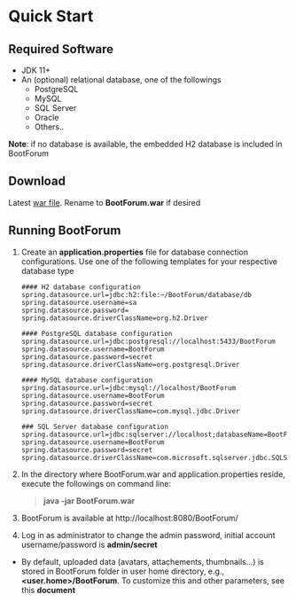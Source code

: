 
# Quick Start

## Required Software 
- JDK 11+
- An (optional) relational database, one of the followings
    - PostgreSQL
    - MySQL
    - SQL Server 
    - Oracle
    - Others..

**Note**: if no database is available, the embedded H2 database is included in BootForum  

## Download
Latest [war file](https://github.com/chipolaris/BootForum/releases/download/v.0.05/BootForum-0.0.5-SNAPSHOT.war). Rename to **BootForum.war** if desired<br>

## Running BootForum
1. Create an **application.properties** file for database connection configurations. Use one of the following templates for your respective database type
 
       #### H2 database configuration
       spring.datasource.url=jdbc:h2:file:~/BootForum/database/db
       spring.datasource.username=sa
       spring.datasource.password=
       spring.datasource.driverClassName=org.h2.Driver

       #### PostgreSQL database configuration
       spring.datasource.url=jdbc:postgresql://localhost:5433/BootForum
       spring.datasource.username=BootForum
       spring.datasource.password=secret
       spring.datasource.driverClassName=org.postgresql.Driver

       #### MySQL database configuration
       spring.datasource.url=jdbc:mysql://localhost/BootForum
       spring.datasource.username=BootForum
       spring.datasource.password=secret
       spring.datasource.driverClassName=com.mysql.jdbc.Driver

       ### SQL Server database configuration
       spring.datasource.url=jdbc:sqlserver://localhost;databaseName=BootForum
       spring.datasource.username=BootForum
       spring.datasource.password=secret
       spring.datasource.driverClassName=com.microsoft.sqlserver.jdbc.SQLServerDriver
 
3. In the directory where BootForum.war and application.properties reside, execute the followings on command line: <br>
      > **java -jar BootForum.war** 
4. BootForum is available at http://localhost:8080/BootForum/
5. Log in as administrator to change the admin password, initial account username/password is **admin/secret**

* By default, uploaded data (avatars, attachements, thumbnails...) is stored in BootForum folder in user home directory, e.g., **<user.home>/BootForum**. To customize this and other parameters, see this **document**
